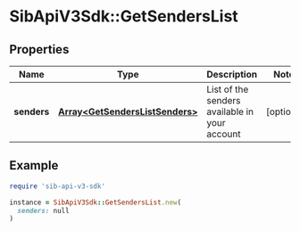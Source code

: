 # SibApiV3Sdk::GetSendersList

## Properties

| Name | Type | Description | Notes |
| ---- | ---- | ----------- | ----- |
| **senders** | [**Array&lt;GetSendersListSenders&gt;**](GetSendersListSenders.md) | List of the senders available in your account | [optional] |

## Example

```ruby
require 'sib-api-v3-sdk'

instance = SibApiV3Sdk::GetSendersList.new(
  senders: null
)
```

